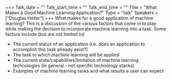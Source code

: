 +++
Talk_date = ""
Talk_start_time = ""
Talk_end_time = ""
Title = "What Makes a Good Machine Learning Application?"
Type = "talk"
Speakers = ["Douglas Heller"]
+++
What makes for a good application of machine learning?  This is a discussion of the various factors that come in to play while making the decision to incorporate machine learning into a task.  Some factors include (but are not limited to) 
* The current status of an application (i.e. does an application to accomplish this task already exist?)
* The task to which machine learning will be applied
* The current state/capabilities/limitation of machine learning technologies (in general - not specific technology stacks) 
* Examples of machine learning tasks and what results a user can expect

